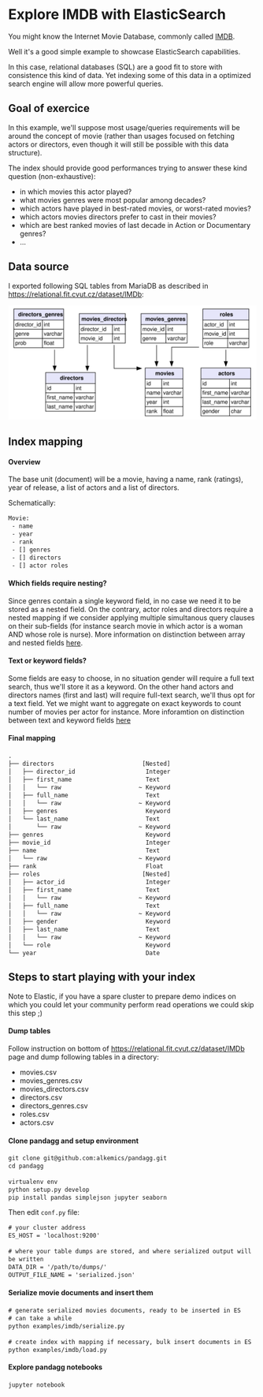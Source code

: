 # Explore IMDB with ElasticSearch

You might know the Internet Movie Database, commonly called [IMDB](https://www.imdb.com/).

Well it's a good simple example to showcase ElasticSearch capabilities.

In this case, relational databases (SQL) are a good fit to store with consistence this kind of data.
Yet indexing some of this data in a optimized search engine will allow more powerful queries.

## Goal of exercice
In this example, we'll suppose most usage/queries requirements will be around the concept of movie (rather than usages 
focused on fetching actors or directors, even though it will still be possible with this data structure).

The index should provide good performances trying to answer these kind question (non-exhaustive):
- in which movies this actor played?
- what movies genres were most popular among decades?
- which actors have played in best-rated movies, or worst-rated movies?
- which actors movies directors prefer to cast in their movies?
- which are best ranked movies of last decade in Action or Documentary genres? 
- ...


## Data source
I exported following SQL tables from MariaDB as described in https://relational.fit.cvut.cz/dataset/IMDb:

![imdb tables](ressources/imdb_ijs.svg) 

## Index mapping

#### Overview
The base unit (document) will be a movie, having a name, rank (ratings), year of release, a list of actors
and a list of directors.

Schematically:
```
Movie:
 - name
 - year
 - rank
 - [] genres
 - [] directors
 - [] actor roles
```

#### Which fields require nesting?
Since genres contain a single keyword field, in no case we need it to be stored as a nested field.
On the contrary, actor roles and directors require a nested mapping if we consider applying multiple 
simultanous query clauses on their sub-fields (for instance search movie in which actor is a woman AND whose role is 
nurse). 
More information on distinction between array and nested fields [here](
https://www.elastic.co/guide/en/elasticsearch/reference/current/nested.html).


#### Text or keyword fields?
Some fields are easy to choose, in no situation gender will require a full text search, thus we'll store
it as a keyword.
On the other hand actors and directors names (first and last) will require full-text search, we'll thus
opt for a text field. Yet we might want to aggregate on exact keywords to count number of movies per actor for instance.
More inforamtion on distinction between text and keyword fields [here](
https://www.elastic.co/fr/blog/strings-are-dead-long-live-strings)

#### Final mapping

```
.                                                            
├── directors                         [Nested]
│   ├── director_id                    Integer
│   ├── first_name                     Text
│   │   └── raw                      ~ Keyword
│   ├── full_name                      Text
│   │   └── raw                      ~ Keyword
│   ├── genres                         Keyword
│   └── last_name                      Text
│       └── raw                      ~ Keyword
├── genres                             Keyword
├── movie_id                           Integer
├── name                               Text
│   └── raw                          ~ Keyword
├── rank                               Float
├── roles                             [Nested]
│   ├── actor_id                       Integer
│   ├── first_name                     Text
│   │   └── raw                      ~ Keyword
│   ├── full_name                      Text
│   │   └── raw                      ~ Keyword
│   ├── gender                         Keyword
│   ├── last_name                      Text
│   │   └── raw                      ~ Keyword
│   └── role                           Keyword
└── year                               Date
```


## Steps to start playing with your index

Note to Elastic, if you have a spare cluster to prepare demo indices on which you could let your community perform read
operations we could skip this step ;)

#### Dump tables
Follow instruction on bottom of https://relational.fit.cvut.cz/dataset/IMDb page and dump following tables in a 
directory:
- movies.csv
- movies_genres.csv
- movies_directors.csv
- directors.csv
- directors_genres.csv
- roles.csv
- actors.csv

#### Clone pandagg and setup environment
```
git clone git@github.com:alkemics/pandagg.git
cd pandagg

virtualenv env
python setup.py develop
pip install pandas simplejson jupyter seaborn
```
Then edit `conf.py` file:
```
# your cluster address
ES_HOST = 'localhost:9200'

# where your table dumps are stored, and where serialized output will be written
DATA_DIR = '/path/to/dumps/'
OUTPUT_FILE_NAME = 'serialized.json'
```

#### Serialize movie documents and insert them

```
# generate serialized movies documents, ready to be inserted in ES
# can take a while
python examples/imdb/serialize.py

# create index with mapping if necessary, bulk insert documents in ES
python examples/imdb/load.py
```


#### Explore pandagg notebooks
```
jupyter notebook
```
